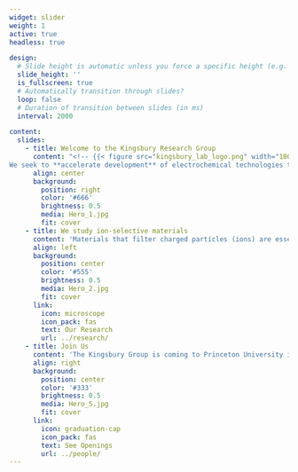 ```yaml
---
widget: slider
weight: 1
active: true
headless: true

design:
  # Slide height is automatic unless you force a specific height (e.g. '400px')
  slide_height: ''
  is_fullscreen: true
  # Automatically transition through slides?
  loop: false
  # Duration of transition between slides (in ms)
  interval: 2000

content:
  slides:
    - title: Welcome to the Kingsbury Research Group
      content: "<!-- {{< figure src="kingsbury_lab_logo.png" width="100">}} -->
We seek to **accelerate development** of electrochemical technologies that address environmental challenges related to climate change, water scarcity, and food security."
      align: center
      background:
        position: right
        color: '#666'
        brightness: 0.5
        media: Hero_1.jpg
        fit: cover
    - title: We study ion-selective materials
      content: 'Materials that filter charged particles (ions) are essential components of new clean technologies for water purification and energy production.'
      align: left
      background:
        position: center
        color: '#555'
        brightness: 0.5
        media: Hero_2.jpg
        fit: cover
      link:
        icon: microscope
        icon_pack: fas
        text: Our Research
        url: ../research/
    - title: Join Us
      content: 'The Kingsbury Group is coming to Princeton University in 2023!'
      align: right
      background:
        position: center
        color: '#333'
        brightness: 0.5
        media: Hero_5.jpg
        fit: cover
      link:
        icon: graduation-cap
        icon_pack: fas
        text: See Openings
        url: ../people/
---
```


